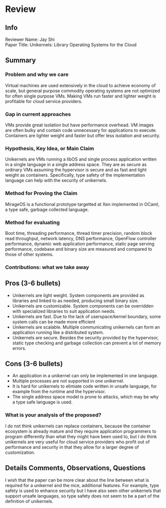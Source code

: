 # Review

## Info

Reviewer Name: Jay Shi \
Paper Title: Unikernels: Library Operating Systems for the Cloud

## Summary

### Problem and why we care

Virtual machines are used extensively in the cloud to achieve economy of scale, but general purpose commodity operating systems are not optimized for often single purpose VMs. Making VMs run faster and lighter weight is profitable for cloud service providers.

### Gap in current approaches

VMs provide great isolation but have performance overhead. VM images are often bulky and contain code unnecessary for applications to execute. Containers are lighter weight and faster but offer less isolation and security.

### Hypothesis, Key Idea, or Main Claim

Unikernels are VMs running a libOS and single process application written in a single language in a single address space. They are as secure as ordinary VMs assuming the hypervisor is secure and as fast and light weight as containers. Specifically, type safety of the implementation language can help with the security of unikernels.

### Method for Proving the Claim

MirageOS is a functional prototype targetted at Xen implemented in OCaml, a type safe, garbage collected language.

### Method for evaluating

Boot time, threading performance, thread timer precision, random block read throughput, network latency, DNS performance, OpenFlow controller performance, dynamic web application performance, static page serving performance, codebase and binary size are measured and compared to those of other systems.

### Contributions: what we take away

## Pros (3-6 bullets)
- Unikernels are light weight. System components are provided as libraries and linked to as needed, producing small binary size.
- Unikernels are customizable. System components can be overridden with specialized libraries to suit application needs.
- Unikernels are fast. Due to the lack of userspace/kernel boundary, some system calls can be made more efficient
- Unikernels are scalable. Multiple communicating unikernels can form an application running like a distributed system.
- Unikernels are secure. Besides the security provided by the hypervisor, static type checking and garbage collection can prevent a lot of memory errors.

## Cons (3-6 bullets)
- An application in a unikernel can only be implemented in one language.
- Multiple processes are not supported in one unikernel.
- It is hard for unikernels to elimiate code written in unsafe language, for example from the runtime and the hypervisor.
- The single address space model is prone to attacks, which may be why a type safe language is used.

### What is your analysis of the proposed?

I do not think unikernels can replace containers, because the container ecosystem is already mature and they require application programmers to program differently than what they might have been used to, but I do think unikernels are very useful for cloud service providers who profit out of performance and security in that they allow for a larger degree of customization.

## Details Comments, Observations, Questions

I wish that the paper can be more clear about the line between what is required for a unikernel and the nice, additional features. For example, type safety is used to enhance security but I have also seen other unikernels that support unsafe languages, so type safety does not seem to be a part of the definition of unikernels.
